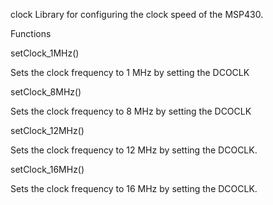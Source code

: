 clock
Library for configuring the clock speed of the MSP430.

Functions

setClock_1MHz()

Sets the clock frequency to 1 MHz by setting the DCOCLK

setClock_8MHz()

Sets the clock frequency to 8 MHz by setting the DCOCLK

setClock_12MHz()

Sets the clock frequency to 12 MHz by setting the DCOCLK.

setClock_16MHz()

Sets the clock frequency to 16 MHz by setting the DCOCLK.
